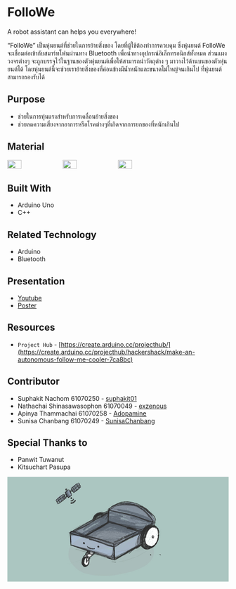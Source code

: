 # FolloWe
A robot assistant can helps you everywhere!

“FolloWe” เป็นหุ่นยนต์ที่ช่วยในการย้ายสิ่งของ โดยที่ผู้ใช้ต้องทำการควบคุม ซึ่งหุ่นยนต์ FolloWe จะเชื่อมต่อเข้ากับสมาร์ทโฟนผ่านทาง Bluetooth เพื่อนำทางอุปกรณ์อิเล็กทรอนิกส์ทั้งหมด ส่วนแผงวงจรต่างๆ จะถูกบรรจุไว้ในฐานของตัวหุ่นยนต์เพื่อให้สามารถนำวัตถุต่าง ๆ มาวางไว้ด้านบนของตัวหุ่นยนต์ได้ โดยหุ่นยนต์นี้จะช่วยเราย้ายสิ่งของที่ค่อนข้างมีน้ำหนักและขนาดไม่ใหญ่จนเกินไป ที่หุ่นยนต์สามารถรองรับได้

## Purpose
* ช่วยในการทุ่นแรงสำหรับการเคลื่อนย้ายสิ่งของ
* ช่วยลดความเสี่ยงจากอาการหรือโรคต่างๆที่เกิดจากการยกของที่หนักเกินไป

## Material

<image src="image/1.jpg" width="25%" height="25%"><image src="image/2.jpg" width="25%" height="25%"><image src="image/3.jpg" width="25%" height="25%">

## Built With
* Arduino Uno
* C++

## Related Technology
* Arduino
* Bluetooth

## Presentation
* [Youtube](https://www.youtube.com/channel/UCZlMfjfZH7QHUnDT8k23p3Q)
* [Poster]()

## Resources
* `Project Hub` - [https://create.arduino.cc/projecthub/](https://create.arduino.cc/projecthub/hackershack/make-an-autonomous-follow-me-cooler-7ca8bc)

## Contributor
* Suphakit  Nachom  61070250 - [suphakit01](https://github.com/suphakit01)
* Nathachai Shinasawasophon  61070049 - [exzenous](https://github.com/exzenous)
* Apinya Thammachai  61070258 - [Adopamine](https://github.com/Adopamine)
* Sunisa Chanbang 61070249 - [SunisaChanbang](https://github.com/SunisaChanbang)

## Special Thanks to
* Panwit Tuwanut
* Kitsuchart Pasupa

![](image/cover-readme.jpg)
